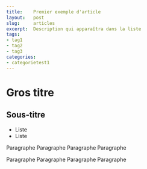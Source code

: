```yaml
---
title:    Premier exemple d'article
layout:   post
slug:     articles
excerpt:  Description qui apparaîtra dans la liste
tags:
- tag1
- tag2
- tag3
categories:
- categorietest1
---
```


Gros titre
==========

Sous-titre
----------

- Liste
- Liste

Paragraphe Paragraphe Paragraphe Paragraphe

Paragraphe Paragraphe Paragraphe Paragraphe